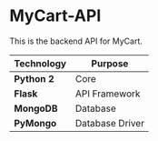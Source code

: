 # MyCart-API

This is the backend API for MyCart.

Technology     | Purpose
---------------|----------
**Python 2**   | Core
**Flask**      | API Framework
**MongoDB**    | Database
**PyMongo**    | Database Driver